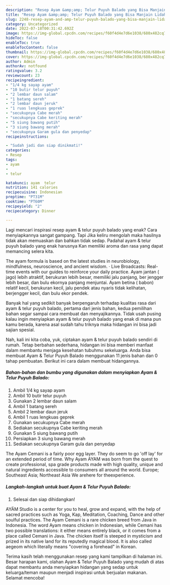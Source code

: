 ```yaml
---
description: "Resep Ayam &amp;amp; Telur Puyuh Balado yang Bisa Manjain Lidah, Buat Buka Puasa Menggugah Selera"
title: "Resep Ayam &amp;amp; Telur Puyuh Balado yang Bisa Manjain Lidah, Buat Buka Puasa Menggugah Selera"
slug: 2248-resep-ayam-and-amp-telur-puyuh-balado-yang-bisa-manjain-lidah-buat-buka-puasa-menggugah-selera
category: Uncategorized
date: 2022-07-18T00:31:42.692Z
image: https://img-global.cpcdn.com/recipes/f60f4d4e7d6e1038/680x482cq70/ayam-telur-puyuh-balado-foto-resep-utama.jpg
hideToc: false
enableToc: true
enableTocContent: false
thumbnail: https://img-global.cpcdn.com/recipes/f60f4d4e7d6e1038/680x482cq70/ayam-telur-puyuh-balado-foto-resep-utama.jpg
cover: https://img-global.cpcdn.com/recipes/f60f4d4e7d6e1038/680x482cq70/ayam-telur-puyuh-balado-foto-resep-utama.jpg
author: Admin
authorAv: notfound
ratingvalue: 3.2
reviewcount: 23
recipeingredient:
- "1/4 kg sayap ayam"
- "10 butir telur puyuh"
- "2 lembar daun salam"
- "1 batang sereh"
- "2 lembar daun jeruk"
- "1 ruas lengkuas geprek"
- "secukupnya Cabe merah"
- "secukupnya Cabe keriting merah"
- "5 siung bawang putih"
- "3 siung bawang merah"
- "secukupnya Garam gula dan penyedap"
recipeinstructions:

- "Sudah jadi dan siap dinikmati!"
categories:
- Resep
tags:
- ayam
- 
- telur

katakunci: ayam  telur 
nutrition: 141 calories
recipecuisine: Indonesian
preptime: "PT31M"
cooktime: "PT60M"
recipeyield: "2"
recipecategory: Dinner

---
```



Lagi mencari inspirasi resep ayam &amp; telur puyuh balado yang enak? Cara menyiapkannya sangat gampang. Tapi Jika keliru mengolah maka hasilnya tidak akan memuaskan dan bahkan tidak sedap. Padahal ayam &amp; telur puyuh balado yang enak harusnya Kan memiliki aroma dan rasa yang dapat memancing selera kita.


The ayam formula is based on the latest studies in neurobiology, mindfulness, neuroscience, and ancient wisdom. · Live Broadcasts: Real-time events with our guides to reinforce your daily practice. Ayam jantan ( jago) lebih atraktif, berukuran lebih besar, memiliki jalu panjang, ber jengger lebih besar, dan bulu ekornya panjang menjuntai. Ayam betina ( babon) relatif kecil, berukuran kecil, jalu pendek atau nyaris tidak kelihatan, berjengger kecil, dan bulu ekor pendek.

Banyak hal yang sedikit banyak berpengaruh terhadap kualitas rasa dari ayam &amp; telur puyuh balado, pertama dari jenis bahan, kedua pemilihan bahan segar sampai cara membuat dan menyajikannya. Tidak usah pusing kalau ingin menyiapkan ayam &amp; telur puyuh balado yang enak di mana pun kamu berada, karena asal sudah tahu triknya maka hidangan ini bisa jadi sajian spesial.


Nah, kali ini kita coba, yuk, ciptakan ayam &amp; telur puyuh balado sendiri di rumah. Tetap berbahan sederhana, hidangan ini bisa memberi manfaat dalam membantu menjaga kesehatan tubuhmu sekeluarga. Anda bisa membuat Ayam &amp; Telur Puyuh Balado menggunakan 11 jenis bahan dan 0 tahap pembuatan. Berikut ini cara dalam membuat hidangannya.

<!--inarticleads1-->

##### Bahan-bahan dan bumbu yang digunakan dalam menyiapkan Ayam &amp; Telur Puyuh Balado:

1. Ambil 1/4 kg sayap ayam
1. Ambil 10 butir telur puyuh
1. Gunakan 2 lembar daun salam
1. Ambil 1 batang sereh
1. Ambil 2 lembar daun jeruk
1. Ambil 1 ruas lengkuas geprek
1. Gunakan secukupnya Cabe merah
1. Sediakan secukupnya Cabe keriting merah
1. Gunakan 5 siung bawang putih
1. Persiapkan 3 siung bawang merah
1. Sediakan secukupnya Garam gula dan penyedap


The Ayam Cemani is a fairly poor egg layer. They do seem to go &#39;off lay&#39; for an extended period of time. Why Ayam AYAM was born from the quest to create professional, spa grade products made with high quality, unique and natural ingredients accessible to consumers all around the world. Europe; Southeast Asia; Northeast Asia We arehere for theexperience. 

<!--inarticleads2-->

##### Langkah-langkah untuk buat Ayam &amp; Telur Puyuh Balado:


1. Selesai dan siap dihidangkan!

AYÄM Studio is a center for you to heal, grow and expand, with the help of sacred practices such as Yoga, Kap, Meditation, Coaching, Dance and other soulful practices. The Ayam Cemani is a rare chicken breed from Java in Indonesia. The word Ayam means chicken in Indonesian, while Cemani has two possible translations: it either means entirely black, or it comes from a place called Cemani in Java. The chicken itself is steeped in mysticism and prized in its native land for its reputedly magical blood. It is also called aegeom which literally means &#34;covering a forehead&#34; in Korean. 

Terima kasih telah menggunakan resep yang kami tampilkan di halaman ini. Besar harapan kami, olahan Ayam &amp; Telur Puyuh Balado yang mudah di atas dapat membantu anda menyiapkan hidangan yang sedap untuk keluarga/teman maupun menjadi inspirasi untuk berjualan makanan. Selamat mencoba!
